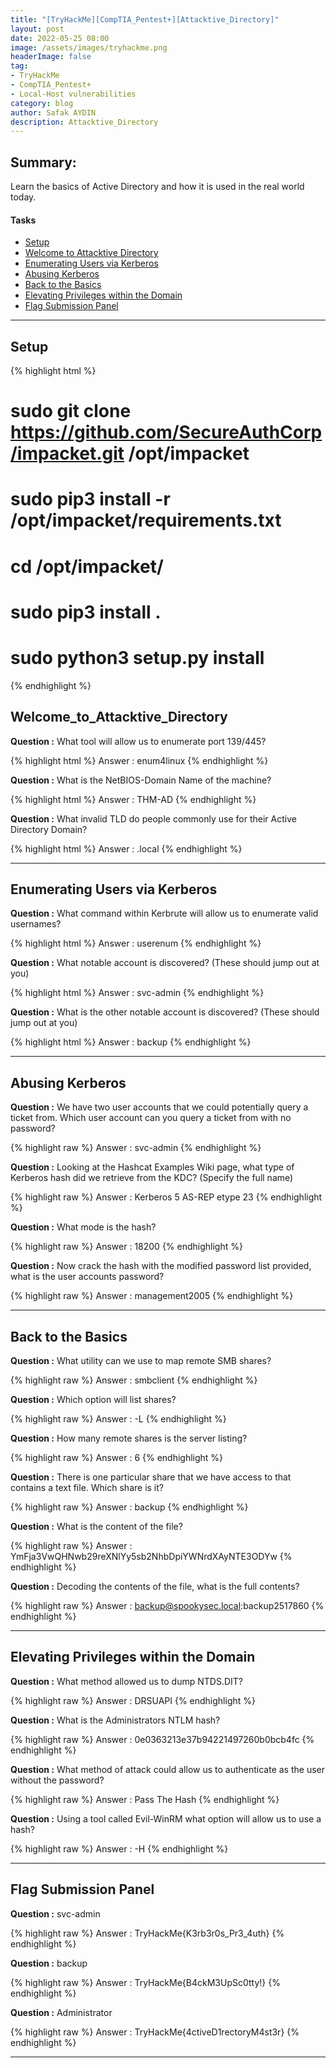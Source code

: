 ```yaml
---
title: "[TryHackMe][CompTIA_Pentest+][Attacktive_Directory]"
layout: post
date: 2022-05-25 08:00
image: /assets/images/tryhackme.png
headerImage: false
tag:
- TryHackMe
- CompTIA_Pentest+
- Local-Host vulnerabilities
category: blog
author: Safak AYDIN
description: Attacktive_Directory
---
```


## Summary:

Learn the basics of Active Directory and how it is used in the real world today.

#### Tasks
- [Setup](#setup)
- [Welcome to Attacktive Directory](#welcome-to-attacktive-directory)
- [Enumerating Users via Kerberos](#enumerating-users-via-kerberos)
- [Abusing Kerberos](#abusing-kerberos)
- [Back to the Basics](#back_to_the_basics)
- [Elevating Privileges within the Domain](#elevating-privileges-within-the-domain)
- [Flag Submission Panel](#flag-submission-panel)

---

## Setup

{% highlight html %}
# sudo git clone https://github.com/SecureAuthCorp/impacket.git /opt/impacket
# sudo pip3 install -r /opt/impacket/requirements.txt
# cd /opt/impacket/ 
# sudo pip3 install .
# sudo python3 setup.py install
{% endhighlight %}

## Welcome_to_Attacktive_Directory

**Question :** What tool will allow us to enumerate port 139/445?

{% highlight html %}
Answer : enum4linux
{% endhighlight %}

**Question :** What is the NetBIOS-Domain Name of the machine?

{% highlight html %}
Answer : THM-AD
{% endhighlight %}

**Question :** What invalid TLD do people commonly use for their Active Directory Domain?

{% highlight html %}
Answer : .local
{% endhighlight %}

---

## Enumerating Users via Kerberos

**Question :** What command within Kerbrute will allow us to enumerate valid usernames?

{% highlight html %}
Answer : userenum
{% endhighlight %}

**Question :** What notable account is discovered? (These should jump out at you)

{% highlight html %}
Answer : svc-admin
{% endhighlight %}

**Question :** What is the other notable account is discovered? (These should jump out at you)

{% highlight html %}
Answer : backup
{% endhighlight %}

---

## Abusing Kerberos

**Question :** We have two user accounts that we could potentially query a ticket from. Which user account can you query a ticket from with no password?

{% highlight raw %}
Answer : svc-admin
{% endhighlight %}

**Question :** Looking at the Hashcat Examples Wiki page, what type of Kerberos hash did we retrieve from the KDC? (Specify the full name)

{% highlight raw %}
Answer : Kerberos 5 AS-REP etype 23
{% endhighlight %}

**Question :** What mode is the hash?

{% highlight raw %}
Answer : 18200
{% endhighlight %}

**Question :** Now crack the hash with the modified password list provided, what is the user accounts password?

{% highlight raw %}
Answer : management2005
{% endhighlight %}

---

## Back to the Basics

**Question :** What utility can we use to map remote SMB shares?

{% highlight raw %}
Answer : smbclient
{% endhighlight %}

**Question :** Which option will list shares?

{% highlight raw %}
Answer : -L
{% endhighlight %}

**Question :** How many remote shares is the server listing?

{% highlight raw %}
Answer : 6
{% endhighlight %}

**Question :** There is one particular share that we have access to that contains a text file. Which share is it?

{% highlight raw %}
Answer : backup
{% endhighlight %}

**Question :** What is the content of the file?

{% highlight raw %}
Answer : YmFja3VwQHNwb29reXNlYy5sb2NhbDpiYWNrdXAyNTE3ODYw
{% endhighlight %}

**Question :** Decoding the contents of the file, what is the full contents?

{% highlight raw %}
Answer : backup@spookysec.local:backup2517860
{% endhighlight %}

---

## Elevating Privileges within the Domain

**Question :** What method allowed us to dump NTDS.DIT?

{% highlight raw %}
Answer : DRSUAPI
{% endhighlight %}

**Question :** What is the Administrators NTLM hash?

{% highlight raw %}
Answer : 0e0363213e37b94221497260b0bcb4fc
{% endhighlight %}

**Question :** What method of attack could allow us to authenticate as the user without the password?

{% highlight raw %}
Answer : Pass The Hash
{% endhighlight %}

**Question :** Using a tool called Evil-WinRM what option will allow us to use a hash?

{% highlight raw %}
Answer : -H
{% endhighlight %}

---

## Flag Submission Panel

**Question :** svc-admin 

{% highlight raw %}
Answer : TryHackMe{K3rb3r0s_Pr3_4uth}
{% endhighlight %}

**Question :** backup

{% highlight raw %}
Answer : TryHackMe{B4ckM3UpSc0tty!}
{% endhighlight %}

**Question :** Administrator

{% highlight raw %}
Answer : TryHackMe{4ctiveD1rectoryM4st3r}
{% endhighlight %}

---

[1]: https://daringfireball.net/projects/markdown/
[2]: https://www.fileformat.info/info/unicode/char/2163/index.htm
[3]: https://www.markitdown.net/
[4]: https://daringfireball.net/projects/markdown/basics
[5]: https://daringfireball.net/projects/markdown/syntax
[6]: https://kune.fr/wp-content/uploads/2013/10/ghost-blog.jpg
